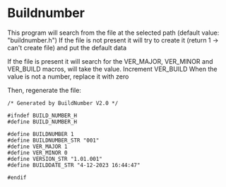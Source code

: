 # Buildnumber

This program will search from the file at the selected path (default value: "buildnumber.h")
If the file is not present it will try to create it (return 1 -> can't create file) and put the default data

If the file is present it will search for the VER_MAJOR, VER_MINOR and VER_BUILD macros, will take the value. Increment VER_BUILD
When the value is not a number, replace it with zero
 
Then, regenerate the file:

    /* Generated by BuildNumber V2.0 */ 

    #ifndef BUILD_NUMBER_H
    #define BUILD_NUMBER_H

    #define BUILDNUMBER 1
    #define BUILDNUMBER_STR "001"
    #define VER_MAJOR 1
    #define VER_MINOR 0
    #define VERSION_STR "1.01.001"
    #define BUILDDATE_STR "4-12-2023 16:44:47"

    #endif

